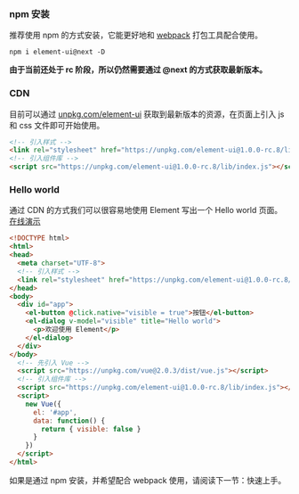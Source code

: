 

### npm 安装
推荐使用 npm 的方式安装，它能更好地和 [webpack](https://webpack.js.org/) 打包工具配合使用。

```shell
npm i element-ui@next -D
```
**由于当前还处于 rc 阶段，所以仍然需要通过 @next 的方式获取最新版本。**

### CDN
目前可以通过 [unpkg.com/element-ui](https://unpkg.com/element-ui@next/) 获取到最新版本的资源，在页面上引入 js 和 css 文件即可开始使用。

```html
<!-- 引入样式 -->
<link rel="stylesheet" href="https://unpkg.com/element-ui@1.0.0-rc.8/lib/theme-default/index.css">
<!-- 引入组件库 -->
<script src="https://unpkg.com/element-ui@1.0.0-rc.8/lib/index.js"></script>
```

### Hello world
通过 CDN 的方式我们可以很容易地使用 Element 写出一个 Hello world 页面。[在线演示](http://codepen.io/QingWei-Li/pen/vXwJrY)

```html
<!DOCTYPE html>
<html>
<head>
  <meta charset="UTF-8">
  <!-- 引入样式 -->
  <link rel="stylesheet" href="https://unpkg.com/element-ui@1.0.0-rc.8/lib/theme-default/index.css">
</head>
<body>
  <div id="app">
    <el-button @click.native="visible = true">按钮</el-button>
    <el-dialog v-model="visible" title="Hello world">
      <p>欢迎使用 Element</p>
    </el-dialog>
  </div>
</body>
  <!-- 先引入 Vue -->
  <script src="https://unpkg.com/vue@2.0.3/dist/vue.js"></script>
  <!-- 引入组件库 -->
  <script src="https://unpkg.com/element-ui@1.0.0-rc.8/lib/index.js"></script>
  <script>
    new Vue({
      el: '#app',
      data: function() {
        return { visible: false }
      }
    })
  </script>
</html>
```
如果是通过 npm 安装，并希望配合 webpack 使用，请阅读下一节：快速上手。
